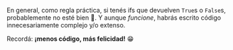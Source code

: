En general, como regla práctica, si tenés ifs que devuelven `True`s o `False`s, probablemente no esté bien :cop:. Y aunque _funcione_, habrás escrito código innecesariamente complejo y/o extenso.

Recordá: **¡menos código, más felicidad!** :grin:
